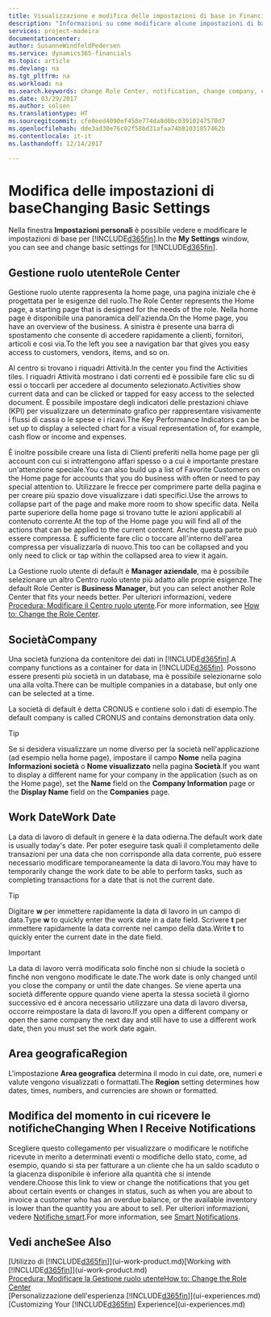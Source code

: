 ```yaml
---
title: Visualizzazione e modifica delle impostazioni di base in Financials | Documenti Microsoft
description: "Informazioni su come modificare alcune impostazioni di base in Financials, ad esempio, la Gestione ruolo utente, la società o la data di lavoro."
services: project-madeira
documentationcenter: 
author: SusanneWindfeldPedersen
ms.service: dynamics365-financials
ms.topic: article
ms.devlang: na
ms.tgt_pltfrm: na
ms.workload: na
ms.search.keywords: change Role Center, notification, change company, change work date
ms.date: 03/29/2017
ms.author: solsen
ms.translationtype: HT
ms.sourcegitcommit: cfe0eed4090ef458e774da8d0bc03910247570d7
ms.openlocfilehash: dde3ad30e76c02f58bd31afaa74b81031857462b
ms.contentlocale: it-it
ms.lasthandoff: 12/14/2017

---
```

# <a name="changing-basic-settings"></a><span data-ttu-id="c2b8e-103">Modifica delle impostazioni di base</span><span class="sxs-lookup"><span data-stu-id="c2b8e-103">Changing Basic Settings</span></span>
<span data-ttu-id="c2b8e-104">Nella finestra **Impostazioni personali** è possibile vedere e modificare le impostazioni di base per [!INCLUDE[d365fin](includes/d365fin_md.md)].</span><span class="sxs-lookup"><span data-stu-id="c2b8e-104">In the **My Settings** window, you can see and change basic settings for [!INCLUDE[d365fin](includes/d365fin_md.md)].</span></span>  

## <a name="role-center"></a><span data-ttu-id="c2b8e-105">Gestione ruolo utente</span><span class="sxs-lookup"><span data-stu-id="c2b8e-105">Role Center</span></span>
<span data-ttu-id="c2b8e-106">Gestione ruolo utente rappresenta la home page, una pagina iniziale che è progettata per le esigenze del ruolo.</span><span class="sxs-lookup"><span data-stu-id="c2b8e-106">The Role Center represents the Home page, a starting page that is designed for the needs of the role.</span></span> <span data-ttu-id="c2b8e-107">Nella home page è disponibile una panoramica dell'azienda.</span><span class="sxs-lookup"><span data-stu-id="c2b8e-107">On the Home page, you have an overview of the business.</span></span> <span data-ttu-id="c2b8e-108">A sinistra è presente una barra di spostamento che consente di accedere rapidamente a clienti, fornitori, articoli e così via.</span><span class="sxs-lookup"><span data-stu-id="c2b8e-108">To the left you see a navigation bar that gives you easy access to customers, vendors, items, and so on.</span></span>

<span data-ttu-id="c2b8e-109">Al centro si trovano i riquadri Attività.</span><span class="sxs-lookup"><span data-stu-id="c2b8e-109">In the center you find the Activities tiles.</span></span> <span data-ttu-id="c2b8e-110">I riquadri Attività mostrano i dati correnti ed è possibile fare clic su di essi o toccarli per accedere al documento selezionato.</span><span class="sxs-lookup"><span data-stu-id="c2b8e-110">Activities show current data and can be clicked or tapped for easy access to the selected document.</span></span> <span data-ttu-id="c2b8e-111">È possibile impostare degli indicatori delle prestazioni chiave (KPI) per visualizzare un determinato grafico per rappresentare visivamente i flussi di cassa o le spese e i ricavi.</span><span class="sxs-lookup"><span data-stu-id="c2b8e-111">The Key Performance Indicators can be set up to display a selected chart for a visual representation of, for example, cash flow or income and expenses.</span></span>

<span data-ttu-id="c2b8e-112">È inoltre possibile creare una lista di Clienti preferiti nella home page per gli account con cui si intrattengono affari spesso o a cui è importante prestare un'attenzione speciale.</span><span class="sxs-lookup"><span data-stu-id="c2b8e-112">You can also build up a list of Favorite Customers on the Home page for accounts that you do business with often or need to pay special attention to.</span></span> <span data-ttu-id="c2b8e-113">Utilizzare le frecce per comprimere parte della pagina e per creare più spazio dove visualizzare i dati specifici.</span><span class="sxs-lookup"><span data-stu-id="c2b8e-113">Use the arrows to collapse part of the page and make more room to show specific data.</span></span> <span data-ttu-id="c2b8e-114">Nella parte superiore della home page si trovano tutte le azioni applicabili al contenuto corrente.</span><span class="sxs-lookup"><span data-stu-id="c2b8e-114">At the top of the Home page you will find all of the actions that can be applied to the current content.</span></span> <span data-ttu-id="c2b8e-115">Anche questa parte può essere compressa. È sufficiente fare clic o toccare all'interno dell'area compressa per visualizzarla di nuovo.</span><span class="sxs-lookup"><span data-stu-id="c2b8e-115">This too can be collapsed and you only need to click or tap within the collapsed area to view it again.</span></span>

<span data-ttu-id="c2b8e-116">La Gestione ruolo utente di default è **Manager aziendale**, ma è possibile selezionare un altro Centro ruolo utente più adatto alle proprie esigenze.</span><span class="sxs-lookup"><span data-stu-id="c2b8e-116">The default Role Center is **Business Manager**, but you can select another Role Center that fits your needs better.</span></span> <span data-ttu-id="c2b8e-117">Per ulteriori informazioni, vedere [Procedura: Modificare il Centro ruolo utente](change-role.md).</span><span class="sxs-lookup"><span data-stu-id="c2b8e-117">For more information, see [How to: Change the Role Center](change-role.md).</span></span>

## <a name="company"></a><span data-ttu-id="c2b8e-118">Società</span><span class="sxs-lookup"><span data-stu-id="c2b8e-118">Company</span></span>
<span data-ttu-id="c2b8e-119">Una società funziona da contenitore dei dati in [!INCLUDE[d365fin](includes/d365fin_md.md)].</span><span class="sxs-lookup"><span data-stu-id="c2b8e-119">A company functions as a container for data in [!INCLUDE[d365fin](includes/d365fin_md.md)].</span></span> <span data-ttu-id="c2b8e-120">Possono essere presenti più società in un database, ma è possibile selezionarne solo una alla volta.</span><span class="sxs-lookup"><span data-stu-id="c2b8e-120">There can be multiple companies in a database, but only one can be selected at a time.</span></span>

<span data-ttu-id="c2b8e-121">La società di default è detta CRONUS e contiene solo i dati di esempio.</span><span class="sxs-lookup"><span data-stu-id="c2b8e-121">The default company is called CRONUS and contains demonstration data only.</span></span>

> [!TIP]  
>   <span data-ttu-id="c2b8e-122">Se si desidera visualizzare un nome diverso per la società nell'applicazione (ad esempio nella home page), impostare il campo **Nome** nella pagina **Informazioni società** o **Nome visualizzato** nella pagina **Società**.</span><span class="sxs-lookup"><span data-stu-id="c2b8e-122">If you want to display a different name for your company in the application (such as on the Home page), set the **Name** field on the **Company Information** page or the **Display Name** field on the **Companies** page.</span></span>  

## <a name="work-date"></a><span data-ttu-id="c2b8e-123">Work Date</span><span class="sxs-lookup"><span data-stu-id="c2b8e-123">Work Date</span></span>
<span data-ttu-id="c2b8e-124">La data di lavoro di default in genere è la data odierna.</span><span class="sxs-lookup"><span data-stu-id="c2b8e-124">The default work date is usually today's date.</span></span> <span data-ttu-id="c2b8e-125">Per poter eseguire task quali il completamento delle transazioni per una data che non corrisponde alla data corrente, può essere necessario modificare temporaneamente la data di lavoro.</span><span class="sxs-lookup"><span data-stu-id="c2b8e-125">You may have to temporarily change the work date to be able to perform tasks, such as completing transactions for a date that is not the current date.</span></span>

> [!TIP]  
>   <span data-ttu-id="c2b8e-126">Digitare **w** per immettere rapidamente la data di lavoro in un campo di data.</span><span class="sxs-lookup"><span data-stu-id="c2b8e-126">Type **w** to quickly enter the work date in a date field.</span></span> <span data-ttu-id="c2b8e-127">Scrivere **t** per immettere rapidamente la data corrente nel campo della data.</span><span class="sxs-lookup"><span data-stu-id="c2b8e-127">Write **t** to quickly enter the current date in the date field.</span></span>

> [!IMPORTANT]  
>   <span data-ttu-id="c2b8e-128">La data di lavoro verrà modificata solo finché non si chiude la società o finché non vengono modificate le date.</span><span class="sxs-lookup"><span data-stu-id="c2b8e-128">The work date is only changed until you close the company or until the date changes.</span></span> <span data-ttu-id="c2b8e-129">Se viene aperta una società differente oppure quando viene aperta la stessa società il giorno successivo ed è ancora necessario utilizzare una data di lavoro diversa, occorre reimpostare la data di lavoro.</span><span class="sxs-lookup"><span data-stu-id="c2b8e-129">If you open a different company or open the same company the next day and still have to use a different work date, then you must set the work date again.</span></span>

## <a name="region"></a><span data-ttu-id="c2b8e-130">Area geografica</span><span class="sxs-lookup"><span data-stu-id="c2b8e-130">Region</span></span>
<span data-ttu-id="c2b8e-131">L'impostazione **Area geografica** determina il modo in cui date, ore, numeri e valute vengono visualizzati o formattati.</span><span class="sxs-lookup"><span data-stu-id="c2b8e-131">The **Region** setting determines how dates, times, numbers, and currencies are shown or formatted.</span></span>   

## <a name="changing-when-i-receive-notifications"></a><span data-ttu-id="c2b8e-132">Modifica del momento in cui ricevere le notifiche</span><span class="sxs-lookup"><span data-stu-id="c2b8e-132">Changing When I Receive Notifications</span></span>
<span data-ttu-id="c2b8e-133">Scegliere questo collegamento per visualizzare o modificare le notifiche ricevute in merito a determinati eventi o modifiche dello stato, come, ad esempio, quando si sta per fatturare a un cliente che ha un saldo scaduto o la giacenza disponibile è inferiore alla quantità che si intende vendere.</span><span class="sxs-lookup"><span data-stu-id="c2b8e-133">Choose this link to view or change the notifications that you get about certain events or changes in status, such as when you are about to invoice a customer who has an overdue balance, or the available inventory is lower than the quantity you are about to sell.</span></span> <span data-ttu-id="c2b8e-134">Per ulteriori informazioni, vedere [Notifiche smart](ui-smart-notifications.md).</span><span class="sxs-lookup"><span data-stu-id="c2b8e-134">For more information, see [Smart Notifications](ui-smart-notifications.md).</span></span>

## <a name="see-also"></a><span data-ttu-id="c2b8e-135">Vedi anche</span><span class="sxs-lookup"><span data-stu-id="c2b8e-135">See Also</span></span>
<span data-ttu-id="c2b8e-136">[Utilizzo di [!INCLUDE[d365fin](includes/d365fin_md.md)]](ui-work-product.md)</span><span class="sxs-lookup"><span data-stu-id="c2b8e-136">[Working with [!INCLUDE[d365fin](includes/d365fin_md.md)]](ui-work-product.md)</span></span>  
[<span data-ttu-id="c2b8e-137">Procedura: Modificare la Gestione ruolo utente</span><span class="sxs-lookup"><span data-stu-id="c2b8e-137">How to: Change the Role Center</span></span>](change-role.md)  
<span data-ttu-id="c2b8e-138">[Personalizzazione dell'esperienza [!INCLUDE[d365fin](includes/d365fin_md.md)]](ui-experiences.md)</span><span class="sxs-lookup"><span data-stu-id="c2b8e-138">[Customizing Your [!INCLUDE[d365fin](includes/d365fin_md.md)] Experience](ui-experiences.md)</span></span>  

